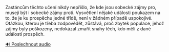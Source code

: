 
Zastáncům těchto učení nikdy nepřišlo, že kde jsou sobecké zájmy pro, musejí být i sobecké zájmy proti. Vysvětlení nějaké události poukazem na to, že je ku prospěchu jedné třídě, není v žádném případě uspokojivé. Otázkou, kterou je třeba zodpovědět, zůstává, proč zbytek populace, jehož zájmy byly poškozeny, nedokázal zmařit snahy těch, kdo měli z dané události prospěch.

[🔊 Poslechnout audio](/data/7-paragraphs/audio/chapter_25/para_006-Zastncm-tchto-uen-nikdy-nepilo-e-kde-jsou.mp3)
